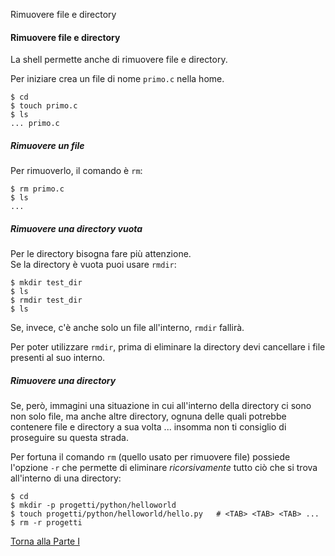Rimuovere file e directory


#### Rimuovere file e directory

La shell permette anche di rimuovere file e directory.

Per iniziare crea un file di nome `primo.c` nella home.

```
$ cd
$ touch primo.c
$ ls
... primo.c
```

##### Rimuovere un file

Per rimuoverlo, il comando è `rm`:

```
$ rm primo.c
$ ls
...
```

##### Rimuovere una directory *vuota*

Per le directory bisogna fare più attenzione.<br>
Se la directory è vuota puoi usare `rmdir`:

```
$ mkdir test_dir
$ ls
$ rmdir test_dir
$ ls
```

Se, invece, c'è anche solo un file all'interno, `rmdir` fallirà.

Per poter utilizzare `rmdir`, prima di eliminare la directory devi
cancellare i file presenti al suo interno.

##### Rimuovere una directory

Se, però, immagini una situazione in cui all'interno
della directory ci sono non solo file, ma anche altre directory,
ognuna delle quali potrebbe contenere file e directory a sua volta ...
insomma non ti consiglio di proseguire su questa strada.

Per fortuna il comando `rm` (quello usato per rimuovere file)
possiede l'opzione `-r` che permette di eliminare *ricorsivamente*
tutto ciò che si trova all'interno di una directory:

```
$ cd
$ mkdir -p progetti/python/helloworld
$ touch progetti/python/helloworld/hello.py   # <TAB> <TAB> <TAB> ...
$ rm -r progetti
```

<a href="/activities/1">Torna alla Parte I</a>
